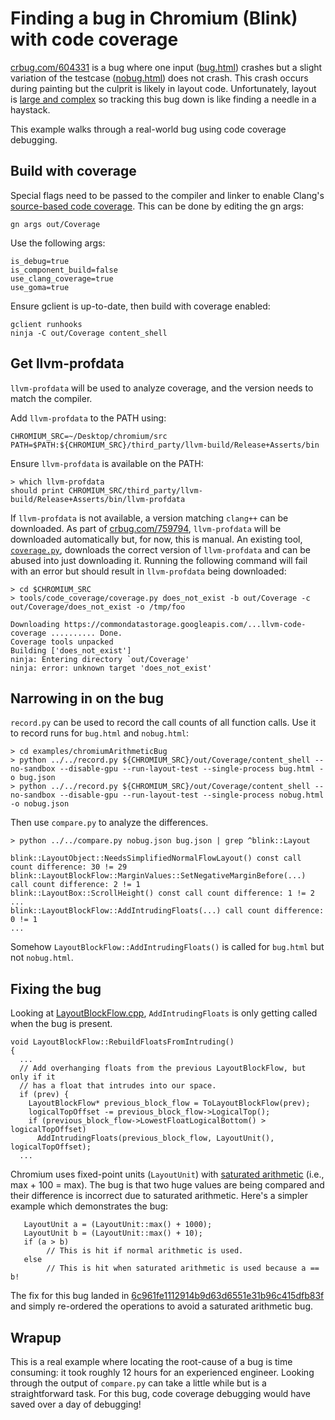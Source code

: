 Finding a bug in Chromium (Blink) with code coverage
=========

[crbug.com/604331](https://crbug.com/604331) is a bug where one input ([bug.html](bug.html)) crashes but a slight variation of the testcase ([nobug.html](nobug.html)) does not crash. This crash occurs during painting but the culprit is likely in layout code. Unfortunately, layout is [large and complex](https://cs.chromium.org/chromium/src/third_party/WebKit/Source/core/layout/) so tracking this bug down is like finding a needle in a haystack.

This example walks through a real-world bug using code coverage debugging.

## Build with coverage
Special flags need to be passed to the compiler and linker to enable Clang's [source-based code coverage](https://clang.llvm.org/docs/SourceBasedCodeCoverage.html). This can be done by editing the gn args:

```
gn args out/Coverage
```

Use the following args:
```
is_debug=true
is_component_build=false
use_clang_coverage=true
use_goma=true
```

Ensure gclient is up-to-date, then build with coverage enabled:
```
gclient runhooks
ninja -C out/Coverage content_shell
```

## Get llvm-profdata
`llvm-profdata` will be used to analyze coverage, and the version needs to match the compiler.

Add `llvm-profdata` to the PATH using:
```
CHROMIUM_SRC=~/Desktop/chromium/src
PATH=$PATH:${CHROMIUM_SRC}/third_party/llvm-build/Release+Asserts/bin
```

Ensure `llvm-profdata` is available on the PATH:
```
> which llvm-profdata
should print CHROMIUM_SRC/third_party/llvm-build/Release+Asserts/bin/llvm-profdata
```

If `llvm-profdata` is not available, a version matching `clang++` can be downloaded. As part of [crbug.com/759794](https://crbug.com/759794), `llvm-profdata` will be downloaded automatically but, for now, this is manual.
An existing tool, [`coverage.py`](https://cs.chromium.org/chromium/src/tools/code_coverage/coverage.py), downloads the correct version of `llvm-profdata` and can be abused into just downloading it. Running the following command will fail with an error but should result in `llvm-profdata` being downloaded:
```
> cd $CHROMIUM_SRC
> tools/code_coverage/coverage.py does_not_exist -b out/Coverage -c out/Coverage/does_not_exist -o /tmp/foo

Downloading https://commondatastorage.googleapis.com/...llvm-code-coverage .......... Done.
Coverage tools unpacked
Building ['does_not_exist']
ninja: Entering directory `out/Coverage'
ninja: error: unknown target 'does_not_exist'
```

## Narrowing in on the bug
`record.py` can be used to record the call counts of all function calls. Use it to record runs for `bug.html` and `nobug.html`:
```
> cd examples/chromiumArithmeticBug
> python ../../record.py ${CHROMIUM_SRC}/out/Coverage/content_shell --no-sandbox --disable-gpu --run-layout-test --single-process bug.html -o bug.json
> python ../../record.py ${CHROMIUM_SRC}/out/Coverage/content_shell --no-sandbox --disable-gpu --run-layout-test --single-process nobug.html -o nobug.json
```

Then use `compare.py` to analyze the differences.
```
> python ../../compare.py nobug.json bug.json | grep ^blink::Layout

blink::LayoutObject::NeedsSimplifiedNormalFlowLayout() const call count difference: 30 != 29
blink::LayoutBlockFlow::MarginValues::SetNegativeMarginBefore(...) call count difference: 2 != 1
blink::LayoutBox::ScrollHeight() const call count difference: 1 != 2
...
blink::LayoutBlockFlow::AddIntrudingFloats(...) call count difference: 0 != 1
...
```

Somehow `LayoutBlockFlow::AddIntrudingFloats()` is called for `bug.html` but not `nobug.html`.

## Fixing the bug
Looking at [LayoutBlockFlow.cpp](https://cs.chromium.org/chromium/src/third_party/WebKit/Source/core/layout/LayoutBlockFlow.cpp), `AddIntrudingFloats` is only getting called when the bug is present.

```
void LayoutBlockFlow::RebuildFloatsFromIntruding()
{
  ...
  // Add overhanging floats from the previous LayoutBlockFlow, but only if it
  // has a float that intrudes into our space.
  if (prev) {
    LayoutBlockFlow* previous_block_flow = ToLayoutBlockFlow(prev);
    logicalTopOffset -= previous_block_flow->LogicalTop();
    if (previous_block_flow->LowestFloatLogicalBottom() > logicalTopOffset)
      AddIntrudingFloats(previous_block_flow, LayoutUnit(), logicalTopOffset);
  ...
```

Chromium uses fixed-point units (`LayoutUnit`) with [saturated arithmetic](https://en.wikipedia.org/wiki/Saturation_arithmetic) (i.e., max + 100 = max). The bug is that two huge values are being compared and their difference is incorrect due to saturated arithmetic. Here's a simpler example which demonstrates the bug:
```
   LayoutUnit a = (LayoutUnit::max() + 1000);
   LayoutUnit b = (LayoutUnit::max() + 10);
   if (a > b)
        // This is hit if normal arithmetic is used.
   else
        // This is hit when saturated arithmetic is used because a == b!
```

The fix for this bug landed in [6c961fe1112914b9d63d6551e31b96c415dfb83f](https://crrev.com/6c961fe1112914b9d63d6551e31b96c415dfb83f) and simply re-ordered the operations to avoid a saturated arithmetic bug.

## Wrapup
This is a real example where locating the root-cause of a bug is time consuming: it took roughly 12 hours for an experienced engineer. Looking through the output of `compare.py` can take a little while but is a straightforward task. For this bug, code coverage debugging would have saved over a day of debugging!
